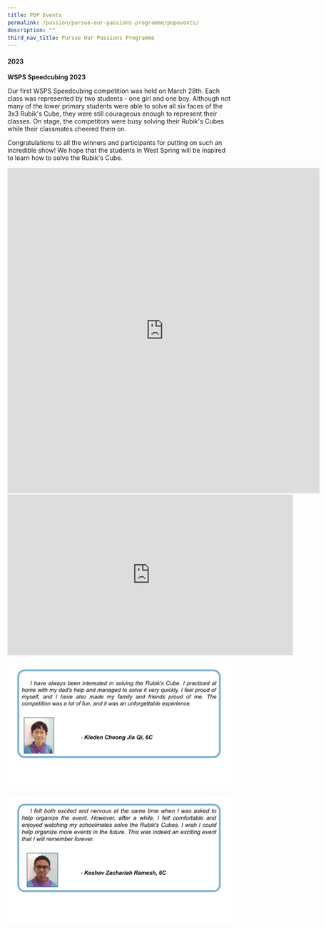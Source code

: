 ```yaml
---
title: POP Events
permalink: /passion/pursue-our-passions-programme/popevents/
description: ""
third_nav_title: Pursue Our Passions Programme
---
```

#### 2023

**WSPS Speedcubing 2023**

Our first WSPS Speedcubing competition was held on March 28th. Each class was represented by two students - one girl and one boy. Although not many of the lower primary students were able to solve all six faces of the 3x3 Rubik's Cube, they were still courageous enough to represent their classes. On stage, the competitors were busy solving their Rubik's Cubes while their classmates cheered them on.

Congratulations to all the winners and participants for putting on such an incredible show! We hope that the students in West Spring will be inspired to learn how to solve the Rubik's Cube.

<iframe src="https://docs.google.com/presentation/d/e/2PACX-1vTy25IXrV_EEExJN4qgVY3XZOGTlPDwFWFRqkfpbBdGkCdsfGT3q4WSAMAmKQjPeg/embed?start=false&amp;loop=false&amp;delayms=3000" frameborder="0" width="700" height="729" allowfullscreen="true"></iframe>
<iframe allowfullscreen="" allow="autoplay; fullscreen; picture-in-picture" frameborder="0" height="360" width="640" src="https://player.vimeo.com/video/813444775?h=0ac696c3db"></iframe> <p><a href="https://vimeo.com/813444775">
</a>
	
![](/images/students_reflections_speedcubing.jpg)

![](/images/students_reflections_speedcubing_1.jpg)
</p>